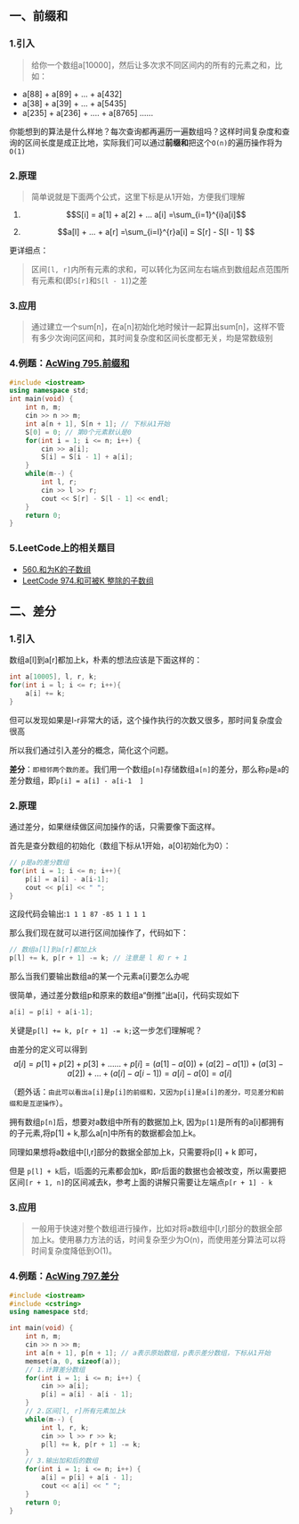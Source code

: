 ## 一、前缀和
### 1.引入
> 给你一个数组a[10000]，然后让多次求不同区间内的所有的元素之和，比如：
+ a[88] + a[89] + ... + a[432]
+ a[38] + a[39] + ... + a[5435]
+ a[235] + a[236] + .... + a[8765]
......

你能想到的算法是什么样地？每次查询都再遍历一遍数组吗？这样时间复杂度和查询的区间长度是成正比地，实际我们可以通过**前缀和**把这个`O(n)`的遍历操作将为`O(1)`

### 2.原理
> 简单说就是下面两个公式，这里下标是从1开始，方便我们理解
1)  $$S[i] = a[1] + a[2] + ... a[i] =\sum_{i=1}^{i}a[i]$$

2)  $$a[l] + ... + a[r] =\sum_{i=l}^{r}a[i] = S[r] - S[l - 1] $$

更详细点：
> 区间`[l, r]`内所有元素的求和，可以转化为区间左右端点到数组起点范围所有元素和(即`S[r]`和`S[l - 1]`)之差

### 3.应用
> 通过建立一个sum[n]，在a[n]初始化地时候计一起算出sum[n]，这样不管有多少次询问区间和，其时间复杂度和区间长度都无关，均是常数级别

### 4.例题：[AcWing 795.前缀和](https://www.acwing.com/problem/content/797/)
```cpp
#include <iostream>
using namespace std;
int main(void) {
    int n, m;
    cin >> n >> m;
	int a[n + 1], S[n + 1]; // 下标从1开始
	S[0] = 0; // 第0个元素默认是0
    for(int i = 1; i <= n; i++) {
        cin >> a[i];
        S[i] = S[i - 1] + a[i];
    }
    while(m--) {
        int l, r;
        cin >> l >> r;
        cout << S[r] - S[l - 1] << endl;
    }
    return 0;
}
```

### 5.LeetCode上的相关题目
+ [560.和为K的子数组]()
+ [LeetCode 974.和可被K 整除的子数组]()


## 二、差分
### 1.引入
数组a[l]到a[r]都加上k，朴素的想法应该是下面这样的：
```cpp
int a[10005], l, r, k;
for(int i = l; i <= r; i++){
    a[i] += k;
}
```
但可以发现如果是l-r非常大的话，这个操作执行的次数又很多，那时间复杂度会很高

所以我们通过引入差分的概念，简化这个问题。

**差分**：`即相邻两个数的差`。我们用一个数组`p[n]`存储数组`a[n]`的差分，那么称`p`是`a`的差分数组，即`p[i] = a[i] - a[i-1  ]`

### 2.原理
通过差分，如果继续做区间加操作的话，只需要像下面这样。

首先是查分数组的初始化（数组下标从1开始，a[0]初始化为0）：
```cpp
// p是a的差分数组 
for(int i = 1; i <= n; i++){
    p[i] = a[i] - a[i-1];
	cout << p[i] << " ";
}
```

这段代码会输出:`1 1 1 87 -85 1 1 1 1`

那么我们现在就可以进行区间加操作了，代码如下：
```cpp
// 数组a[l]到a[r]都加上k
p[l] += k, p[r + 1] -= k; // 注意是 l 和 r + 1
```
那么当我们要输出数组a的某一个元素a[i]要怎么办呢

很简单，通过差分数组p和原来的数组a“倒推”出a[i]，代码实现如下
```cpp
a[i] = p[i] + a[i-1];
```

关键是`p[l] += k, p[r + 1] -= k;`这一步怎们理解呢？

由差分的定义可以得到
$$a[i]=p[1] + p[2] + p[3] + …… + p[i] = (a[1] - a[0]) + (a[2] - a[1]) + (a[3] -a[2] ) + ... + (a[i] - a[i - 1]) = a[i] - a[0] = a[i]$$

（题外话：`由此可以看出a[i]是p[i]的前缀和，又因为p[i]是a[i]的差分，可见差分和前缀和是互逆操作`）。

拥有数组`p[n]`后，想要对a数组中所有的数据加上k, 因为`p[1]`是所有的a[i]都拥有的子元素,将p[1] + k,那么a[n]中所有的数据都会加上k。

同理如果想将a数组中[l,r]部分的数据全部加上k，只需要将p[l] + k 即可，

但是 `p[l] + k`后，l后面的元素都会加k，即r后面的数据也会被改变，所以需要把区间`[r + 1, n]`的区间减去k，参考上面的讲解只需要让左端点`p[r + 1] - k`

### 3.应用
> 一般用于快速对整个数组进行操作，比如对将a数组中[l,r]部分的数据全部加上k。使用暴力方法的话，时间复杂至少为O(n)，而使用差分算法可以将时间复杂度降低到O(1)。

### 4.例题：[AcWing 797.差分](https://www.acwing.com/problem/content/799/)
```cpp
#include <iostream>
#include <cstring>
using namespace std;

int main(void) {
  	int n, m;
    cin >> n >> m;
  	int a[n + 1], p[n + 1]; // a表示原始数组，p表示差分数组，下标从1开始
    memset(a, 0, sizeof(a)); 
  	// 1.计算差分数组
    for(int i = 1; i <= n; i++) {
        cin >> a[i];
        p[i] = a[i] - a[i - 1];
    }
  	// 2.区间[l, r]所有元素加上k
    while(m--) {
        int l, r, k;
        cin >> l >> r >> k;
        p[l] += k, p[r + 1] -= k;
    }
  	// 3.输出加和后的数组
    for(int i = 1; i <= n; i++) {
        a[i] = p[i] + a[i - 1];
        cout << a[i] << " ";
    }
    return 0;
}
```

